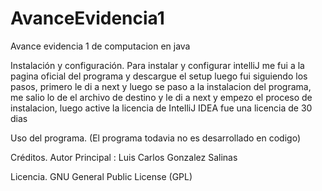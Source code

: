 # AvanceEvidencia1
Avance evidencia 1 de computacion en java

Instalación y configuración.
Para instalar y configurar intelliJ me fui a la pagina oficial del programa y descargue el setup luego fui siguiendo los pasos, primero le di a next y luego se paso a la instalacion del programa, me salio lo de el archivo de destino y le di a next y empezo el proceso de instalacion, luego active la licencia de IntelliJ IDEA fue una licencia de 30 dias


Uso del programa.
(El programa todavia no es desarrollado en codigo)

Créditos.
Autor Principal : Luis Carlos Gonzalez Salinas 

Licencia.
GNU General Public License (GPL)

